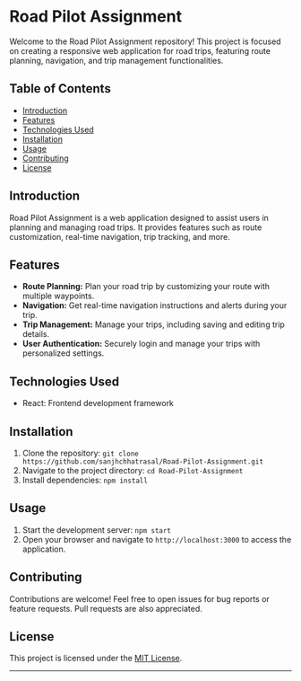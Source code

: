 

# Road Pilot Assignment

Welcome to the Road Pilot Assignment repository! This project is focused on creating a responsive web application for road trips, featuring route planning, navigation, and trip management functionalities.

## Table of Contents

- [Introduction](#introduction)
- [Features](#features)
- [Technologies Used](#technologies-used)
- [Installation](#installation)
- [Usage](#usage)
- [Contributing](#contributing)
- [License](#license)

## Introduction

Road Pilot Assignment is a web application designed to assist users in planning and managing road trips. It provides features such as route customization, real-time navigation, trip tracking, and more.

## Features

- **Route Planning:** Plan your road trip by customizing your route with multiple waypoints.
- **Navigation:** Get real-time navigation instructions and alerts during your trip.
- **Trip Management:** Manage your trips, including saving and editing trip details.
- **User Authentication:** Securely login and manage your trips with personalized settings.

## Technologies Used

- React: Frontend development framework

## Installation

1. Clone the repository: `git clone https://github.com/sanjhchhatrasal/Road-Pilot-Assignment.git`
2. Navigate to the project directory: `cd Road-Pilot-Assignment`
3. Install dependencies: `npm install`

## Usage

1. Start the development server: `npm start`
2. Open your browser and navigate to `http://localhost:3000` to access the application.

## Contributing

Contributions are welcome! Feel free to open issues for bug reports or feature requests. Pull requests are also appreciated.

## License

This project is licensed under the [MIT License](https://opensource.org/licenses/MIT).

---


